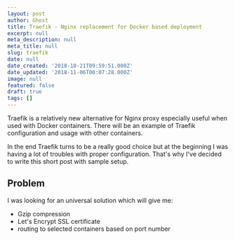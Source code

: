 ```yaml
---
layout: post
author: Ghost
title: Traefik - Nginx replacement for Docker based deployment
excerpt: null
meta_description: null
meta_title: null
slug: traefik
date: null
date_created: '2018-10-21T09:59:51.000Z'
date_updated: '2018-11-06T00:07:28.000Z'
image: null
featured: false
draft: true
tags: []
---
```

Traefik is a relatively new alternative for Nginx proxy especially useful when used with Docker containers. There will be an example of Traefik configuration and usage with other containers.

In the end Traefik turns to be a really good choice but at the beginning I was having a lot of troubles with proper configuration. That's why I've decided to write this short post with sample setup.

## Problem
I was looking for an universal solution which will give me:
- Gzip compression
- Let's Encrypt SSL certificate
- routing to selected containers based on port number
